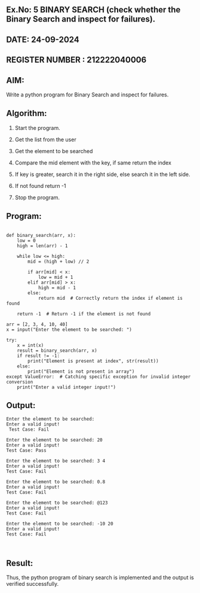 ## Ex.No: 5 BINARY SEARCH (check whether the Binary Search and inspect for failures).

## DATE: 24-09-2024

## REGISTER NUMBER : 212222040006

## AIM:  
Write a python program for Binary Search and inspect for failures.

## Algorithm: 
1. Start the program.

2. Get the list from the user

3. Get the element to be searched

4. Compare the mid element with the key, if same return the index

5. If key is greater, search it in the right side, else search it in the left side.

6. If not found return -1

7. Stop the program. 


## Program:

```

def binary_search(arr, x): 
    low = 0 
    high = len(arr) - 1
    
    while low <= high: 
        mid = (high + low) // 2 
        
        if arr[mid] < x: 
            low = mid + 1 
        elif arr[mid] > x: 
            high = mid - 1 
        else: 
            return mid  # Correctly return the index if element is found
    
    return -1  # Return -1 if the element is not found

arr = [2, 3, 4, 10, 40] 
x = input("Enter the element to be searched: ")

try: 
    x = int(x) 
    result = binary_search(arr, x) 
    if result != -1: 
        print("Element is present at index", str(result)) 
    else: 
        print("Element is not present in array") 
except ValueError:  # Catching specific exception for invalid integer conversion
    print("Enter a valid integer input!")

```

## Output: 

```
Enter the element to be searched:
Enter a valid input!
 Test Case: Fail

Enter the element to be searched: 20
Enter a valid input!
Test Case: Pass

Enter the element to be searched: 3 4
Enter a valid input!
Test Case: Fail

Enter the element to be searched: 0.8
Enter a valid input!
Test Case: Fail

Enter the element to be searched: @123
Enter a valid input!
Test Case: Fail

Enter the element to be searched: -10 20
Enter a valid input!
Test Case: Fail



```
## Result:  
Thus, the python program of binary search is implemented and the output is verified
successfully. 
